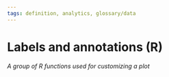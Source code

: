```yaml
---
tags: definition, analytics, glossary/data
---
```

#  Labels and annotations (R)
*A group of R functions used for customizing a plot*